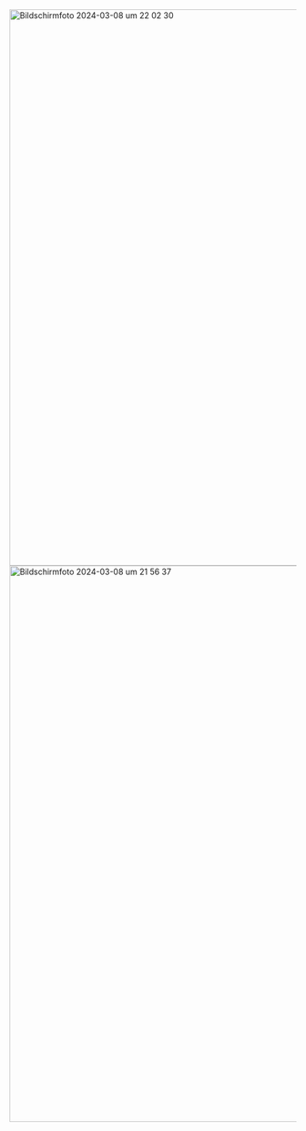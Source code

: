 <img width="975" alt="Bildschirmfoto 2024-03-08 um 22 02 30" src="https://github.com/StillJosh/dimensionalFlows/assets/88786830/37f8ffd8-f231-4320-b250-f5501609d807">
<img width="975" alt="Bildschirmfoto 2024-03-08 um 21 56 37" src="https://github.com/StillJosh/dimensionalFlows/assets/88786830/0bb89af2-b54a-4e92-b552-75732fe3fc8b">
